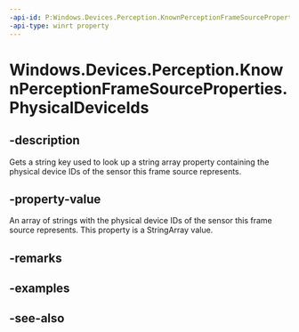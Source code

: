 ----api-id: P:Windows.Devices.Perception.KnownPerceptionFrameSourceProperties.PhysicalDeviceIds
-api-type: winrt property
---<!-- Property syntaxpublic string PhysicalDeviceIds { get; }--># Windows.Devices.Perception.KnownPerceptionFrameSourceProperties.PhysicalDeviceIds## -descriptionGets a string key used to look up a string array property containing the physical device IDs of the sensor this frame source represents.## -property-valueAn array of strings with the physical device IDs of the sensor this frame source represents. This property is a StringArray value.## -remarks## -examples## -see-also